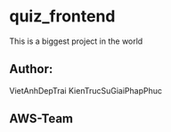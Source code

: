 # quiz_frontend

This is a biggest project in the world

## Author: 
VietAnhDepTrai
KienTrucSuGiaiPhapPhuc

## AWS-Team
